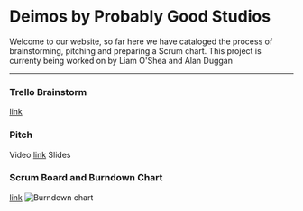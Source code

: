 # Deimos by Probably Good Studios
Welcome to our website, so far here we have cataloged the process of brainstorming, pitching and preparing a Scrum chart.
This project is currenty being worked on by Liam O'Shea and Alan Duggan

---

### Trello Brainstorm
[link](https://trello.com/b/d81dQKNz/pandoras-box-brainstorm)

### Pitch
Video
[link](https://www.youtube.com/watch?v=pPDvmRVU7VM)
Slides

### Scrum Board and Burndown Chart
[link](https://trello.com/b/3gl9wrEW/pandoras-box-scrum)
![Burndown chart](/images/BDC.png)
